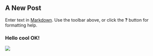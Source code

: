 ## A New Post

Enter text in [Markdown](http://daringfireball.net/projects/markdown/). Use the toolbar above, or click the **?** button for formatting help.

### Hello cool OK!
 
 
 ![](//9E572950-34CF-4C1F-957C-BB6EA93F7CA6.jpg)